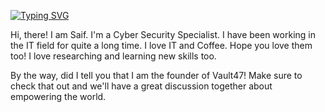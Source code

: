 [![Typing SVG](https://readme-typing-svg.herokuapp.com?font=Ubuntu&pause=1000&color=BF40BF&width=435&lines=Saif+Here!;Cyber+Security+Specialist;Software+Developer)](https://git.io/typing-svg)

Hi, there! I am Saif. I'm a Cyber Security Specialist. I have been working in the IT field for quite a long time. I love IT and Coffee. Hope you love them too! I love researching and learning new skills too.

By the way, did I tell you that I am the founder of Vault47! Make sure to check that out and we'll have a great discussion together about empowering the world.

<!---
TechySaif/TechySaif is a ✨ special ✨ repository because its `README.md` (this file) appears on your GitHub profile.
You can click the Preview link to take a look at your changes.
--->
